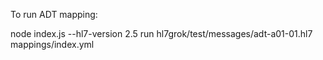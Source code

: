 To run ADT mapping:

node index.js --hl7-version 2.5 run hl7grok/test/messages/adt-a01-01.hl7 mappings/index.yml
